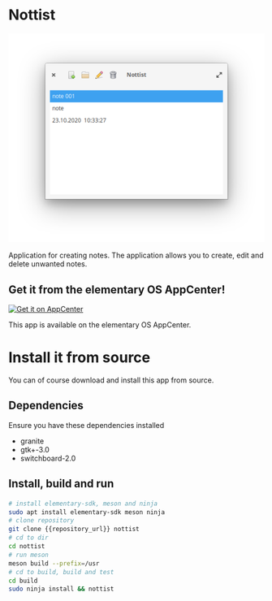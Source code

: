 # Nottist 

![screenshot.png](/data/screenshot.png)

Application for creating notes. The application allows you to create, edit and delete unwanted notes.

## Get it from the elementary OS AppCenter!

[![Get it on AppCenter](https://appcenter.elementary.io/badge.svg)](https://appcenter.elementary.io/nottist)

This app is available on the elementary OS AppCenter.

# Install it from source

You can of course download and install this app from source.

## Dependencies

Ensure you have these dependencies installed

* granite
* gtk+-3.0
* switchboard-2.0

## Install, build and run

```bash
# install elementary-sdk, meson and ninja 
sudo apt install elementary-sdk meson ninja
# clone repository
git clone {{repository_url}} nottist
# cd to dir
cd nottist
# run meson
meson build --prefix=/usr
# cd to build, build and test
cd build
sudo ninja install && nottist


